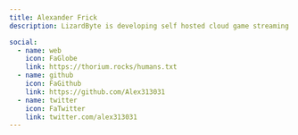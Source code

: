 ```yaml
---
title: Alexander Frick
description: LizardByte is developing self hosted cloud game streaming solutions.

social:
  - name: web
    icon: FaGlobe
    link: https://thorium.rocks/humans.txt
  - name: github
    icon: FaGithub
    link: https://github.com/Alex313031
  - name: twitter
    icon: FaTwitter
    link: twitter.com/alex313031
---
```

